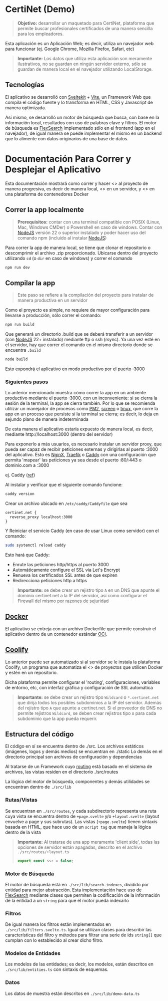 # CertiNet (Demo)
> **Objetivo:** desarrollar un maquetado para CertiNet, plataforma que permite buscar profesionales certificados de una manera sencilla para los empleadores.

Esta aplicación es un Aplicación Web; es decir, utiliza un navejador web para funcionar (ej. Google Chrome, Mozilla Firefox, Safari, etc)

> **Importante:** Los datos que utiliza esta aplicación son meramente ilustrativos, no se guardan en ningún servidor externo, sólo se guardan de manera local en el navejador utilizando LocalStorage.

## Tecnologías
El aplicativo se desarrolló con [Sveltekit](https://svelte.dev/docs/kit/introduction) + [Vite](https://vite.dev/), un Framework Web que compila el código fuente y lo transforma en HTML, CSS y Javascript de manera optimizada.

Así mismo, se desarrolló un motor de búsqueda que busca, con base en la información local, resultados con uso de palabras clave y filtros.
El motor de búsqueda es [FlexSearch](https://github.com/nextapps-de/flexsearch) implementado sólo en el frontend (app en el navejador), de igual manera se puede implementar el mismo en un backend que lo alimente con datos originarios de una base de datos.

# Documentación Para Correr y Desplejar el Aplicativo
Esta documentación mostrará como correr y hacer <<deploy>> al proyecto de manera progresiva, es decir de manera local, <<deploy>> en un servidor, y <<deploy>> en una plataforma de contenedores Docker

## Correr la app localmente
> **Prerequisitos:** contar con una terminal compatible con POSIX (Linux, Mac, Windows CMDer) o Powershell en caso de windows. Contar con [NodeJS](https://nodejs.org/en/download) versión 22 o superior instalado y poder hacer uso del comando npm (incluido al instalar [NodeJS](https://nodejs.org/en/download))

Para correr la app de manera local, se tiene que clonar el repositorio o descomprimir el archivo .zip proporcionado.
Ubicarse dentro del proyecto utilizando `cd` (o `dir` en caso de windows) y correr el comando

``` bash
npm run dev
```

## Compilar la app
> Este paso se refiere a la compilación del proyecto para instalar de manera productiva en un servidor

Como el proyecto es simple, no requiere de mayor configuración para llevarse a producción, sólo correr el comando:
``` bash
npm run build
```
Que generará un directorio .build que se deberá transferir a un servidor (con [NodeJS](https://nodejs.org/en/download) 22+ instalado) mediante ftp o ssh (rsync).
Ya una vez esté en el servidor, hay que correr el comando en el mismo directorio donde se encuentra `.build`
``` bash
node build
```

Esto expondrá el aplicativo en modo productivo por el puerto :3000

### Siguientes pasos
Lo anterior mencionado muestra cómo correr la app en un ambiente productivo mediante el puerto :3000, con un inconveniente: si se cierra la sesión de la terminal, la app se cierra también. Por lo que se recomienda utilizar un manejador de procesos como [PM2](https://pm2.io/), [screen](https://www.gnu.org/software/screen/manual/screen.html) o [tmux](https://github.com/tmux/tmux/wiki), que corre la app en un proceso que persiste si la terminal se cierra; es decir, lo deja en sejundo plano de manera indeterminada

De esta manera el aplicativo estaría expuesto de manera local, es decir, mediante http://localhost:3000 (dentro del servidor)

Para exponerlo a más usuarios, es necesario instalar un servidor proxy, que pueda ser capaz de recibir peticiones externas y dirigirlas al puerto :3000 del aplicativo. Esto es [NginX](https://nginx.org/en/), [Traefik](https://doc.traefik.io/traefik/) o [Caddy](https://caddyserver.com/) con una configuración que permita 'mapear' las peticiones ya sea desde el puerto :80/:443 o dominio.com a :3000

ej. Caddy ([ref](https://mainvps.net/blog/using-caddy-as-a-reverse-proxy/))

Al instalar y verificar que el siguiente comando funcione:
``` bash
caddy version
```

Crear un archivo ubicado en `/etc/caddy/Caddyfile` que sea

```
certinet.net {
  reverse_proxy localhost:3000
}
```

Y Reiniciar el servicio Caddy (en caso de usar Linux como servidor) con el comando:
```bash
sudo systemctl reload caddy
```

Esto hará que Caddy:
+ Enrute las peticiones http/https al puerto 3000
+ Automáticamente configure el SSL via Let's Encrypt
+ Renueva los certificados SSL antes de que expiren 
+ Redirecciona peticiones http a https

> **Importante:** se debe crear un rejistro tipo `A` en un DNS que apunte el dominio certinet.net a la IP del servidor, así como configurar el Firewall del mismo por razones de sejuridad

## [Docker](https://www.docker.com/)

El aplicativo se entreja con un archivo Dockerfile que permite construir el aplicativo dentro de un contenedor estándar [OCI](https://opencontainers.org/).

## [Coolify](https://coolify.io/)
Lo anterior puede ser automatizado si al servidor se le instala la plataforma Coolify, un programa que automatiza el <<deploy>> de proyectos que utilicen Docker y estén en un repositorio.

Dicha plataforma permite configurar el 'routing', configuraciones, variables de entorno, etc, con interfaz gráfica y configuración de SSL automática

> **Importante:** se debe crear un rejistro tipo `Wildcard` o `*.certinet.net` que dirija todos los posibles subdominios a la IP del servidor. Además del rejistro tipo `A` que apunte a certinet.net.
> Si el proveedor de DNS no permite rejistros `Wildcard`, se deben crear rejistros tipo `A` para cada subdominio que la app pueda requerir.

## Estructura del código
El código en sí se encuentra dentro de ./src.
Los archivos estáticos (imágenes, logos y demás medios) se encuentran en ./static
Lo demás en el directorio principal son archivos de configuración y dependencias

Al tratarse de un Framework cuyo [routing](https://www.oyova.com/blog/what-is-a-route-web-dev/) está basado en el sistema de archivos, las vistas residen en el directorio ./src/routes

La lógica del motor de búsqueda, componentes y demás utilidades se encuentran dentro de `./src/lib`

### Rutas/Vistas
Se encuentran en `./src/routes`, y cada subdirectorio representa una ruta cuya vista se encuentra dentro de `+page.svelte` y/o `+layout.svelte` (layout envuelve a page y sus subrutas).
Las vistas (`+page.svelte`) tienen sintaxis basada en HTML, que hace uso de un `script tag` que maneja la lógica dentro de la vista

> **Importante:** Al tratarse de una app meramente 'client side', todas las opciones de servidor están apagadas, descrito en el archivo `./src/routes/+layout.ts`
> ```javascript
> export const ssr = false;
> ```

### Motor de Búsqueda
El motor de búsqueda está en `./src/lib/search-indexes`, dividido por entidad para mejor abstracción. Esta implementación hace uso de [FlexSearch](https://github.com/nextapps-de/flexsearch) mediante clases que permiten la codificación de la información de la entidad a un `string` para que el motor pueda indexarlo

### Filtros
De igual manera los filtros están implementados en `./src/lib/filters.svelte.ts`. Igual se utilizan clases para describir las características del filtro  y métodos para filtrar una serie de ids `string[]` que cumplan con lo establecido al crear dicho filtro.

### Modelos de Entidades
Los modelos de las entidades; es decir, los modelos, están descritos en `./src/lib/entities.ts` con sintaxis de esquemas.

### Datos
Los datos de muestra están descritos en `./src/lib/demo-data.ts`